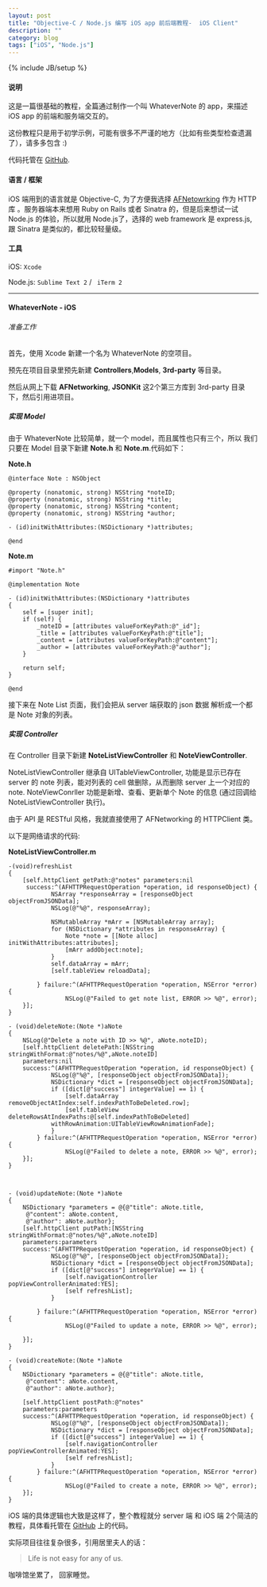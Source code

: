 ```yaml
---
layout: post
title: "Objective-C / Node.js 编写 iOS app 前后端教程-  iOS Client"
description: ""
category: blog
tags: ["iOS", "Node.js"]
---
```

{% include JB/setup %}


####  说明

这是一篇很基础的教程，全篇通过制作一个叫 WhateverNote 的 app，来描述 iOS app 的前端和服务端交互的。

这份教程只是用于初学示例，可能有很多不严谨的地方（比如有些类型检查遗漏了），请多多包含 :)

代码托管在 [GitHub](https://github.com/levey/WhateverNote).

#### 语言 / 框架

iOS 端用到的语言就是 Objective-C, 为了方便我选择 [AFNetowrking](https://github.com/AFNetworking/AFNetworking) 作为 HTTP 库 。服务器端本来想用 Ruby on Rails  或者 Sinatra 的，但是后来想试一试 Node.js 的体验，所以就用 Node.js了，选择的 web framework 是 express.js, 跟 Sinatra 是类似的，都比较轻量级。

#### 工具

iOS:  `Xcode`

Node.js: `Sublime Text 2` / ` iTerm 2`

---


####  WhateverNote - iOS


###### 准备工作

首先，使用 Xcode 新建一个名为 WhateverNote 的空项目。

预先在项目目录里预先新建 **Controllers**,**Models**, **3rd-party** 等目录。

然后从网上下载 **AFNetworking**, **JSONKit** 这2个第三方库到 3rd-party 目录下，然后引用进项目。

##### 实现 Model

由于 WhateverNote 比较简单，就一个 model，而且属性也只有三个，所以 我们只要在 Model 目录下新建 **Note.h** 和 **Note.m**.代码如下：

**Note.h**

	@interface Note : NSObject

	@property (nonatomic, strong) NSString *noteID;
	@property (nonatomic, strong) NSString *title;
	@property (nonatomic, strong) NSString *content;
	@property (nonatomic, strong) NSString *author;

	- (id)initWithAttributes:(NSDictionary *)attributes;

	@end


**Note.m**

	#import "Note.h"

	@implementation Note

	- (id)initWithAttributes:(NSDictionary *)attributes
	{
    	self = [super init];
    	if (self) {
        	_noteID = [attributes valueForKeyPath:@"_id"];
        	_title = [attributes valueForKeyPath:@"title"];
        	_content = [attributes valueForKeyPath:@"content"];
        	_author = [attributes valueForKeyPath:@"author"];
    	}

    	return self;
	}

	@end
	
接下来在 Note List 页面，我们会把从 server 端获取的 json 数据 解析成一个都是 Note 对象的列表。



##### 实现 Controller

在 Controller 目录下新建 **NoteListViewController** 和 **NoteViewController**.

NoteListViewController 继承自 UITableViewController, 功能是显示已存在 server 的 note 列表，能对列表的 cell 做删除，从而删除 server 上一个对应的 note.
NoteViewConrller 功能是新增、查看、更新单个 Note 的信息 (通过回调给 NoteListViewController 执行)。

由于 API 是 RESTful 风格，我就直接使用了 AFNetworking 的 HTTPClient 类。

以下是网络请求的代码:

**NoteListViewController.m**

	-(void)refreshList
	{    
    	[self.httpClient getPath:@"notes" parameters:nil
    	 success:^(AFHTTPRequestOperation *operation, id responseObject) {
        		NSArray *responseArray = [responseObject objectFromJSONData];
        		NSLog(@"%@", responseArray);
        
        		NSMutableArray *mArr = [NSMutableArray array];
        		for (NSDictionary *attributes in responseArray) {
            		Note *note = [[Note alloc] initWithAttributes:attributes];
            		[mArr addObject:note];
        		}
        		self.dataArray = mArr;
        		[self.tableView reloadData];

    		} failure:^(AFHTTPRequestOperation *operation, NSError *error) {
        			NSLog(@"Failed to get note list, ERROR >> %@", error);
    	}];
	}
	
	- (void)deleteNote:(Note *)aNote
	{
    	NSLog(@"Delete a note with ID >> %@", aNote.noteID);
    	[self.httpClient deletePath:[NSString stringWithFormat:@"notes/%@",aNote.noteID] 
    	parameters:nil 
    	success:^(AFHTTPRequestOperation *operation, id responseObject) {
        		NSLog(@"%@", [responseObject objectFromJSONData]);
        		NSDictionary *dict = [responseObject objectFromJSONData];
        		if ([dict[@"success"] integerValue] == 1) {
            		[self.dataArray removeObjectAtIndex:self.indexPathToBeDeleted.row];
            		[self.tableView deleteRowsAtIndexPaths:@[self.indexPathToBeDeleted]
            	withRowAnimation:UITableViewRowAnimationFade];
        		}
    		} failure:^(AFHTTPRequestOperation *operation, NSError *error) {
        			NSLog(@"Failed to delete a note, ERROR >> %@", error);
    	}];
	}
	
	

	- (void)updateNote:(Note *)aNote
	{
    	NSDictionary *parameters = @{@"title": aNote.title,
    	 @"content": aNote.content, 
    	 @"author": aNote.author};
    	[self.httpClient putPath:[NSString stringWithFormat:@"notes/%@",aNote.noteID]
    	parameters:parameters 
    	success:^(AFHTTPRequestOperation *operation, id responseObject) {
        		NSLog(@"%@", [responseObject objectFromJSONData]);
        		NSDictionary *dict = [responseObject objectFromJSONData];
        		if ([dict[@"success"] integerValue] == 1) {
            		[self.navigationController popViewControllerAnimated:YES];
            		[self refreshList];
        		}

    		} failure:^(AFHTTPRequestOperation *operation, NSError *error) {
        			NSLog(@"Failed to update a note, ERROR >> %@", error);

    	}];
	}

	- (void)createNote:(Note *)aNote
	{
    	NSDictionary *parameters = @{@"title": aNote.title,
    	 @"content": aNote.content, 
    	 @"author": aNote.author};

    	[self.httpClient postPath:@"notes" 
    	parameters:parameters 
    	success:^(AFHTTPRequestOperation *operation, id responseObject) {
        		NSLog(@"%@", [responseObject objectFromJSONData]);
        		NSDictionary *dict = [responseObject objectFromJSONData];
        		if ([dict[@"success"] integerValue] == 1) {
            		[self.navigationController popViewControllerAnimated:YES];
            		[self refreshList];
        		}
    		} failure:^(AFHTTPRequestOperation *operation, NSError *error) {
        			NSLog(@"Failed to create a note, ERROR >> %@", error);
    	}];
	}
	

iOS 端的具体逻辑也大致是这样了，整个教程就分 server 端 和 iOS 端 2个简洁的教程，具体看托管在 [GitHub](https://github.com/levey/WhateverNote) 上的代码。

实际项目往往复杂很多，引用居里夫人的话：

>Life is not easy for any of us.

咖啡馆坐累了， 回家睡觉。


